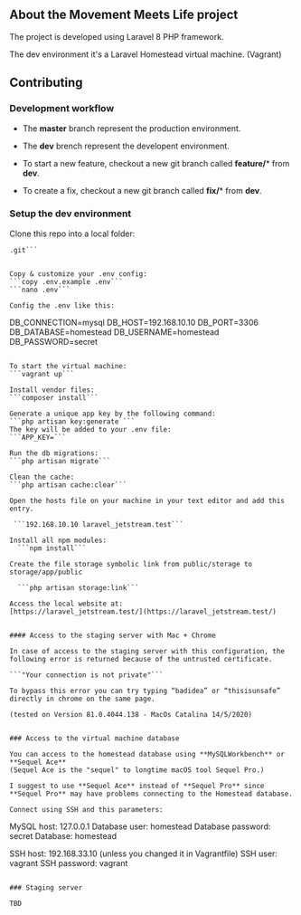 

## About the Movement Meets Life project

The project is developed using Laravel 8 PHP framework. 
  
The dev environment it's a Laravel Homestead virtual machine. (Vagrant)


## Contributing

### Development workflow
- The **master** branch represent the production environment.  
- The **dev** brench represent the developent environment.  

- To start a new feature, checkout a new git branch called **feature/*** from **dev**.
- To create a fix, checkout a new git branch called **fix/*** from **dev**.


### Setup the dev environment 

Clone this repo into a local folder:   
```git clone git@github.com:davide-casiraghi/movement_meets_life_nova
.git```


Copy & customize your .env config:   
```copy .env.example .env```    
```nano .env```

Config the .env like this:
```
DB_CONNECTION=mysql
DB_HOST=192.168.10.10
DB_PORT=3306
DB_DATABASE=homestead
DB_USERNAME=homestead
DB_PASSWORD=secret
```

To start the virtual machine:    
```vagrant up```

Install vendor files:   
```composer install```   

Generate a unique app key by the following command:    
```php artisan key:generate ```  
The key will be added to your .env file:
```APP_KEY=```

Run the db migrations:    
```php artisan migrate```   

Clean the cache:  
```php artisan cache:clear```

Open the hosts file on your machine in your text editor and add this entry.  

 ```192.168.10.10 laravel_jetstream.test```

Install all npm modules:   
  ```npm install```
  
Create the file storage symbolic link from public/storage to storage/app/public
 
  ```php artisan storage:link```

Access the local website at:   
[https://laravel_jetstream.test/](https://laravel_jetstream.test/)


#### Access to the staging server with Mac + Chrome

In case of access to the staging server with this configuration, the following error is returned because of the untrusted certificate.    

```"Your connection is not private"```    

To bypass this error you can try typing “badidea” or “thisisunsafe” directly in chrome on the same page.    

(tested on Version 81.0.4044.138 - MacOs Catalina 14/5/2020)


### Access to the virtual machine database

You can access to the homestead database using **MySQLWorkbench** or **Sequel Ace**
(Sequel Ace is the "sequel" to longtime macOS tool Sequel Pro.)

I suggest to use **Sequel Ace** instead of **Sequel Pro** since **Sequel Pro** may have problems connecting to the Homestead database.

Connect using SSH and this parameters:

```
MySQL host: 127.0.0.1
Database user: homestead
Database password: secret
Database: homestead

SSH host: 192.168.33.10 (unless you changed it in Vagrantfile)
SSH user: vagrant
SSH password: vagrant
```

### Staging server

TBD